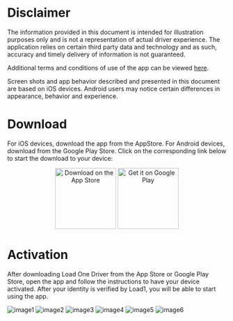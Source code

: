 
# Disclaimer

The information provided in this document is intended for illustration purposes only and is not a representation of actual driver experience. The application relies on certain third party data and technology and as such, accuracy and timely delivery of information is not guaranteed.

Additional terms and conditions of use of the app can be viewed [here](https://www.load1.com/cms/uploads/website-and-app-terms-and-conditions.pdf).

Screen shots and app behavior described and presented in this document are based on iOS devices. Android users may notice certain differences in appearance, behavior and experience.

# Download

For iOS devices, download the app from the AppStore. For Android devices, download from the Google Play Store. Click on the corresponding link below to start the download to your device:

<p align="center">
  <a target="_blank" href="https://itunes.apple.com/us/app/load-one-driver/id1294361772?mt=8" style="text-decoration: none;">
    <img alt="Download on the App Store" title="App Store" src="_media/appstore.png" width="140" data-no-zoom>
  </a>

  <a target="_blank" href="https://play.google.com/store/apps/details?id=com.loadone.driverapp">
    <img alt="Get it on Google Play" title="Google Play" src="_media/googleplay.png" width="140" data-no-zoom>
  </a>
</p>

# Activation

After downloading Load One Driver from the App Store or Google Play Store, open the app and follow the instructions to have your device activated. After your identity is verified by Load1, you will be able to start using the app.

![image1](_media/activation/image1.png)
![image2](_media/activation/image2.png)
![image3](_media/activation/image3.png)
![image4](_media/activation/image4.png)
![image5](_media/activation/image5.png)
![image6](_media/activation/image6.png)